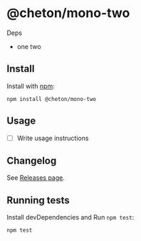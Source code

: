 # @cheton/mono-two

Deps

- one two

## Install

Install with [npm](https://www.npmjs.com/):

    npm install @cheton/mono-two

## Usage

- [ ] Write usage instructions

## Changelog

See [Releases page](https://github.com/cheton/monorepo-release-changesets/releases).

## Running tests

Install devDependencies and Run `npm test`:

    npm test
